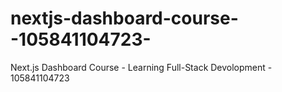 # nextjs-dashboard-course--105841104723-
Next.js Dashboard Course - Learning Full-Stack Devolopment - 105841104723
